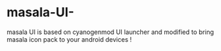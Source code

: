 # masala-UI-
masala UI is  based on cyanogenmod UI launcher  and modified to bring masala icon pack to your android devices ! 

